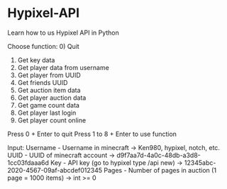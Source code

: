 # Hypixel-API
Learn how to us Hypixel API in Python

Choose function:
0) Quit
1) Get key data
2) Get player data from username
3) Get player from UUID
4) Get friends UUID
5) Get auction item data
6) Get player auction data
7) Get game count data
8) Get player last login
9) Get player count online

Press 0 + Enter to quit
Press 1 to 8 + Enter to use function

Input:
Username - Username in minecraft -> Ken980, hypixel, notch, etc.
UUID - UUID of minecraft account -> d9f7aa7d-4a0c-48db-a3d8-1cc03fdaaa6d
Key - API key (go to hypixel type /api new) -> 12345abc-2020-4567-09af-abcdef012345
Pages - Number of pages in auction (1 page = 1000 items) -> int >= 0
